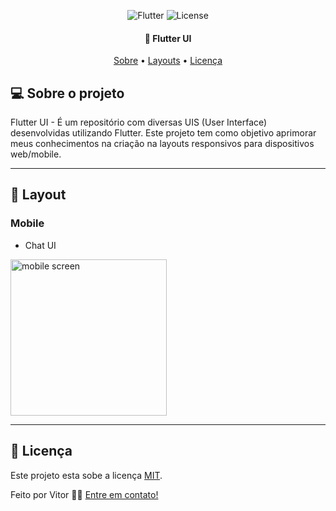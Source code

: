 <p align="center">
  <img alt="Flutter" src="https://img.shields.io/badge/Flutter%20-%2302569B.svg?&style=flat-square&logo=Flutter&logoColor=white" />
  <img alt="License" src="https://img.shields.io/badge/license-MIT-brightgreen">
 </p>

<h4 align="center"> 
	🎨 Flutter UI
</h4>

<p align="center">
 <a href="#-sobre-o-projeto">Sobre</a> •
 <a href="#-layout">Layouts</a> • 
 <a href="#user-content--licença">Licença</a>
</p>


## 💻 Sobre o projeto

Flutter UI - É um repositório com diversas UIS (User Interface) desenvolvidas utilizando Flutter. Este projeto tem como objetivo aprimorar meus conhecimentos na criação na layouts responsivos para dispositivos web/mobile.

---

## 🎨 Layout

### Mobile

- Chat UI

 
<img alt="mobile screen" width="250" src="https://user-images.githubusercontent.com/42179077/121823725-82100b80-cc7d-11eb-8303-e17fc2e4e3ff.gif">	
 


---

## 📝 Licença

Este projeto esta sobe a licença [MIT](./LICENSE).

Feito por Vitor 👋🏽 [Entre em contato!](https://www.linkedin.com/in/vitorsalesg/)
